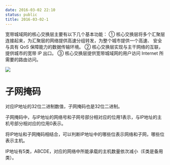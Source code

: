 ```yaml
---
date: 2016-03-02 22:10
status: public
title: 2016-03-02-1
---
```


宽带城域网的核心交换层主要有以下几个基本功能：
① 核心交换层将多个汇聚层连接起来，为汇聚层的网络提供高速分组转发，为整个城市提供一个高速、
安全与具有 QoS 保障能力的数据传输环境。
② 核心交换层实现与主干网络的互联，提供城市的宽带 IP 出口。
③ 核心交换层提供宽带城域网的用户访问 Internet 所需要的路由访问。

![](~/14-18-38.jpg)

# 子网掩码
对应IP地址的32位二进制数值，子网掩码也是32位二进制。

子网掩码中，与IP地址的网络号和子网号部分相对应的位用1表示，与IP地址的主机号部分相对应的位用0表示。

将IP地址和子网掩码相结合，可以判断IP地址中的哪些位表示网络和子网，哪些位表示主机。

IP地址有5类，ABCDE，对应的网络中所能承载的主机数量依次减小（E类是备用类）。

